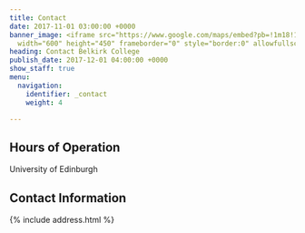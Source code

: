 ```yaml
---
title: Contact
date: 2017-11-01 03:00:00 +0000
banner_image: <iframe src="https://www.google.com/maps/embed?pb=!1m18!1m12!1m3!1d2235.5137045829706!2d-3.173834048603889!3d55.92313198050401!2m3!1f0!2f0!3f0!3m2!1i1024!2i768!4f13.1!3m3!1m2!1s0x4887b89dd91e227f%3A0xe4cd9008508aed37!2sSchool+of+Engineering%2C+University+of+Edinburgh!5e0!3m2!1sen!2suk!4v1533210352091"
  width="600" height="450" frameborder="0" style="border:0" allowfullscreen></iframe>
heading: Contact Belkirk College
publish_date: 2017-12-01 04:00:00 +0000
show_staff: true
menu:
  navigation:
    identifier: _contact
    weight: 4

---
```

## Hours of Operation

University of Edinburgh 

## Contact Information

{% include address.html %}